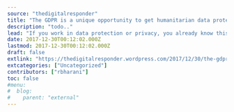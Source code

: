 ```yaml
---
source: "thedigitalresponder"
title: "The GDPR is a unique opportunity to get humanitarian data protection right."
description: "todo.."
lead: "If you work in data protection or privacy, you already know this: the clock is ticking. On 25 May 2018, the most significant data protection law in this young century will go into effect in the European Union: The General Data Protection Regulation (GDPR), Regulation 2016/679. Europe has long regarded privacy as a fundamental []"
date: 2017-12-30T00:12:02.000Z
lastmod: 2017-12-30T00:12:02.000Z
draft: false
extlink: "https://thedigitalresponder.wordpress.com/2017/12/30/the-gdpr-is-a-unique-opportunity-to-get-humanitarian-data-protection-right/"
extcategories: ["Uncategorized"]
contributors: ["rbharani"]
toc: false
#menu:
#  blog:
#    parent: "external"
---
```

